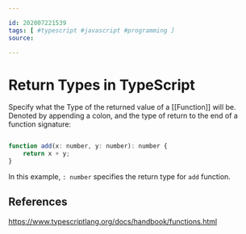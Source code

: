 ```yaml
---

id: 202007221539
tags: [ #typescript #javascript #programming ]
source:

---
```


# Return Types in TypeScript
Specify what the Type of the returned value of a [[Function]] will be. Denoted by appending a colon, and the type of return to the end of a function signature:
```js

function add(x: number, y: number): number {
	return x + y;
}
```
In this example, `: number` specifies the return type for `add` function.

## References
https://www.typescriptlang.org/docs/handbook/functions.html

